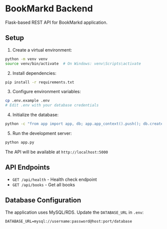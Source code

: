 # BookMarkd Backend

Flask-based REST API for BookMarkd application.

## Setup

1. Create a virtual environment:
```bash
python -m venv venv
source venv/bin/activate  # On Windows: venv\Scripts\activate
```

2. Install dependencies:
```bash
pip install -r requirements.txt
```

3. Configure environment variables:
```bash
cp .env.example .env
# Edit .env with your database credentials
```

4. Initialize the database:
```bash
python -c "from app import app, db; app.app_context().push(); db.create_all()"
```

5. Run the development server:
```bash
python app.py
```

The API will be available at `http://localhost:5000`

## API Endpoints

- `GET /api/health` - Health check endpoint
- `GET /api/books` - Get all books

## Database Configuration

The application uses MySQL/RDS. Update the `DATABASE_URL` in `.env`:
```
DATABASE_URL=mysql://username:password@host:port/database
```
